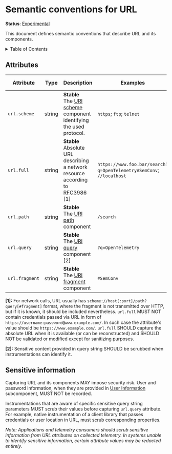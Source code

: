 # Semantic conventions for URL

**Status**: [Experimental](../document-status.md)

This document defines semantic conventions that describe URL and its components.

<details>
<summary>Table of Contents</summary>

<!-- toc -->

- [Attributes](#attributes)
- [Sensitive information](#sensitive-information)

<!-- tocstop -->

</details>

## Attributes

<!-- semconv url -->
| Attribute  | Type | Description  | Examples  | Requirement Level |
|---|---|---|---|---|
| `url.scheme` | string | **Stable**<br>The [URI scheme](https://www.rfc-editor.org/rfc/rfc3986#section-3.1) component identifying the used protocol. | `https`; `ftp`; `telnet` | Recommended |
| `url.full` | string | **Stable**<br>Absolute URL describing a network resource according to [RFC3986](https://www.rfc-editor.org/rfc/rfc3986) [1] | `https://www.foo.bar/search?q=OpenTelemetry#SemConv`; `//localhost` | Recommended |
| `url.path` | string | **Stable**<br>The [URI path](https://www.rfc-editor.org/rfc/rfc3986#section-3.3) component | `/search` | Recommended |
| `url.query` | string | **Stable**<br>The [URI query](https://www.rfc-editor.org/rfc/rfc3986#section-3.4) component [2] | `?q=OpenTelemetry` | Recommended |
| `url.fragment` | string | **Stable**<br>The [URI fragment](https://www.rfc-editor.org/rfc/rfc3986#section-3.5) component | `#SemConv` | Recommended |

**[1]:** For network calls, URL usually has `scheme://host[:port]/path?query[#fragment]` format, where the fragment is not transmitted over HTTP, but if it is known, it should be included nevertheless.
`url.full` MUST NOT contain credentials passed via URL in form of `https://username:password@www.example.com/`. In such case the attribute's value should be `https://www.example.com/`.
`url.full` SHOULD capture the absolute URL when it is available (or can be reconstructed)  and SHOULD NOT be validated or modified except for sanitizing purposes.

**[2]:** Sensitive content provided in query string SHOULD be scrubbed when instrumentations can identify it.
<!-- endsemconv -->

## Sensitive information

Capturing URL and its components MAY impose security risk. User and password information, when they are provided in [User Information](https://datatracker.ietf.org/doc/html/rfc3986#section-3.2.1) subcomponent, MUST NOT be recorded.

Instrumentations that are aware of specific sensitive query string parameters MUST scrub their values before capturing `url.query` attribute. 
For example, native instrumentation of a client library that passes credentials or user location in URL, must scrub corresponding properties.

_Note: Applications and telemetry consumers should scrub sensitive information from URL attributes on collected telemetry. In systems unable to identify sensitive information, certain attribute values may be redacted entirely._


